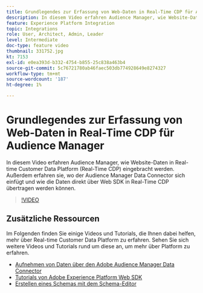 ```yaml
---
title: Grundlegendes zur Erfassung von Web-Daten in Real-Time CDP für Audience Manager
description: In diesem Video erfahren Audience Manager, wie Website-Daten in Real-time Customer Data Platform (Real-Time CDP) eingebracht werden. Außerdem erfahren sie, wo der Audience Manager Data Connector sich einfügt und wie die Daten direkt über Web SDK in Real-Time CDP übertragen werden können.
feature: Experience Platform Integration
topic: Integrations
role: User, Architect, Admin, Leader
level: Intermediate
doc-type: feature video
thumbnail: 331752.jpg
kt: 7153
exl-id: e0ea393d-b332-4754-b855-25c838a463b4
source-git-commit: 5c76721780ab46faec503db774928649e8274327
workflow-type: tm+mt
source-wordcount: '187'
ht-degree: 1%

---
```


# Grundlegendes zur Erfassung von Web-Daten in Real-Time CDP für Audience Manager

In diesem Video erfahren Audience Manager, wie Website-Daten in Real-time Customer Data Platform (Real-Time CDP) eingebracht werden. Außerdem erfahren sie, wo der Audience Manager Data Connector sich einfügt und wie die Daten direkt über Web SDK in Real-Time CDP übertragen werden können.

>[!VIDEO](https://video.tv.adobe.com/v/331752/?quality=12&learn=on)

## Zusätzliche Ressourcen

Im Folgenden finden Sie einige Videos und Tutorials, die Ihnen dabei helfen, mehr über Real-time Customer Data Platform zu erfahren. Sehen Sie sich weitere Videos und Tutorials rund um diese an, um mehr über Platform zu erfahren.

* [Aufnehmen von Daten über den Adobe Audience Manager Data Connector](https://experienceleague.adobe.com/docs/platform-learn/tutorials/sources/ingest-data-from-aam.html?lang=en#sources)
* [Tutorials von Adobe Experience Platform Web SDK](https://experienceleague.adobe.com/docs/web-sdk-learn/tutorials/overview.html?lang=en)
* [Erstellen eines Schemas mit dem Schema-Editor](https://experienceleague.adobe.com/docs/experience-platform/xdm/tutorials/create-schema-ui.html?lang=en#getting-started)
